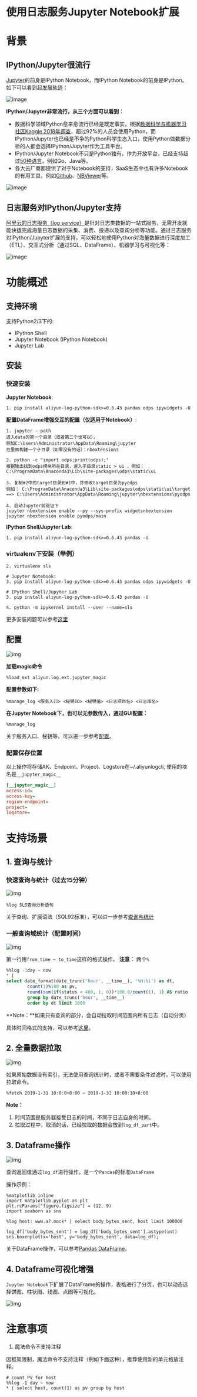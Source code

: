 # 使用日志服务Jupyter Notebook扩展

# 背景

## IPython/Jupyter很流行
[Jupyter](https://jupyter.org/)的前身是IPython Notebook，而IPython Notebook的前身是IPython。如下可以看到起[发展轨迹](https://en.wikipedia.org/wiki/Project_Jupyter)：

![image](https://yqfile.alicdn.com/11fbbd9dc6c2a4eb00ff0a5816eddfef79dc707b.png)

**IPython/Jupyter非常流行，从三个方面可以看到：**
* 数据科学领域Python愈来愈流行已经是既定事实，根据[数据科学与机器学习社区Kaggle 2018年调查](https://www.kaggle.com/erikbruin/r-vs-python-and-kmodes-clustering-2018-survey)，超过92%的人员会使用Python，而IPython/Jupyter也已经是不争的Python科学生态入口，使用Python做数据分析的人都会选择IPython/Jupyter作为工具平台。
* IPython/Jupyter Notebook不只是Python独有，作为开放平台，已经支持超过[50种语言](https://github.com/jupyter/jupyter/wiki/Jupyter-kernels)，例如Go、Java等。
* 各大云厂商都提供了对于Notebook的支持，SaaS生态中也有许多Notebook的有用工具，例如[Github](https://help.github.com/articles/working-with-jupyter-notebook-files-on-github/)、[NBViewer](https://nbviewer.jupyter.org/)等。

![image](https://yqfile.alicdn.com/6db3b31310ba33485a71818edb2f4e69a1dafc86.png)

## 日志服务对IPython/Jupyter支持
[阿里云的日志服务（log service）](https://www.aliyun.com/product/sls/)是针对日志类数据的一站式服务，无需开发就能快捷完成海量日志数据的采集、消费、投递以及查询分析等功能。通过日志服务对IPython/Jupyter扩展的支持，可以轻松地使用Python对海量数据进行深度加工（ETL）、交互式分析（通过SQL、DataFrame）、机器学习与可视化等：

![image](https://yqfile.alicdn.com/05e16380e08b9444c565e720f6d7c61e66737b93.png)

# 功能概述

## 支持环境

支持Python2/3下的:

- IPython Shell
- Jupyter Notebook (IPython Notebook)
- Jupyter Lab


## 安装
### 快速安装

**Jupyter Notebook**:

```shell
1. pip install aliyun-log-python-sdk>=0.6.43 pandas odps ipywidgets -U
```


**配置DataFrame增强交互的配置（仅适用于Notebook）**:
```shell
1. jupyter --path
进入data的第一个目录（或者第二个也可以），
例如C:\Users\Administrator\AppData\Roaming\jupyter
在里面构建一个子目录（如果没有的话）：nbextensions

2. python -c "import odps;print(odps);"
根据输出找到odps模块所在目录，进入子目录static > ui ，例如：C:\ProgramData\Anaconda3\Lib\site-packages\odps\static\ui

3. 复制#2中的target目录到#1中，并修改target目录为pyodps
例如： C:\ProgramData\Anaconda3\Lib\site-packages\odps\static\ui\target ==> C:\Users\Administrator\AppData\Roaming\jupyter\nbextensions\pyodps

4. 启动Jupyter前验证下
jupyter nbextension enable --py --sys-prefix widgetsnbextension
jupyter nbextension enable pyodps/main
```


**IPython Shell/Jupyter Lab**:

```shell
1. pip install aliyun-log-python-sdk>=0.6.43 pandas -U
```


### virtualenv下安装（举例）
```shell
2. virtualenv sls

# Jupyter Notebook:
3. pip install aliyun-log-python-sdk>=0.6.43 pandas odps ipywidgets -U

# IPython Shell/Jupyter Lab
3. pip install aliyun-log-python-sdk>=0.6.43 pandas -U

4. python -m ipykernel install --user --name=sls
```

更多安装问题可以参考[这里](https://github.com/aliyun/aliyun-log-python-sdk/blob/master/README_CN.md#%E5%AE%89%E8%A3%85)

## 配置

![img](https://img.alicdn.com/tfs/TB17rWWF4TpK1RjSZFMXXbG_VXa-494-376.gif)

**加载magic命令**
```
%load_ext aliyun.log.ext.jupyter_magic
```

**配置参数如下:**
```
%manage_log <服务入口> <秘钥ID> <秘钥值> <日志项目名> <日志库名>
```

**在Jupyter Notebook下，也可以无参数传入，通过GUI配置：**
```
%manage_log
```

关于服务入口、秘钥等，可以进一步参考[配置](https://help.aliyun.com/document_detail/29064.html)。


### 配置保存位置

以上操作将存储AK、Endpoint、Project、Logstore在~/.aliyunlogcli, 使用的块名是`__jupyter_magic__`

```ini
[__jupyter_magic__]
access-id=
access-key=
region-endpoint=
project=
logstore=
```

# 支持场景


## 1. 查询与统计

### 快速查询与统计（过去15分钟）

![img](https://img.alicdn.com/tfs/TB1hyaUF9zqK1RjSZFHXXb3CpXa-932-568.gif)

```
%log SLS查询分析语句
```

关于查询、扩展语法（SQL92标准），可以进一步参考[查询与统计](https://help.aliyun.com/document_detail/43772.html)

### 一般查询域统计（配置时间）

![img](https://img.alicdn.com/tfs/TB1o4WRF9zqK1RjSZPxXXc4tVXa-562-634.gif)


第一行用`from_time ~ to_time`这样的格式操作。
**注意：** 两个`%`

```sql
%%log -1day ~ now
* |
select date_format(date_trunc('hour', __time__), '%H:%i') as dt,
        count(1)%100 as pv,
        round(sum(if(status < 400, 1, 0))*100.0/count(1), 1) AS ratio
        group by date_trunc('hour', __time__)
        order by dt limit 1000

```

**Note：**如果只有查询的部分，会自动拉取时间范围内所有日志（自动分页）

具体时间格式的支持，可以参考[这里](https://yq.aliyun.com/articles/621213)。

## 2. 全量数据拉取

![img](https://img.alicdn.com/tfs/TB1RXOVF3HqK1RjSZFgXXa7JXXa-466-514.gif)

如果原始数据没有索引，无法使用查询统计时，或者不需要条件过滤时，可以使用拉取命令。

```shell
%fetch 2019-1-31 10:0:0+8:00 ~ 2019-1-31 10:00:10+8:00
```

**Note：**

1. 时间范围是服务器接受日志的时间，不同于日志自身的时间。
2. 拉取过程中，取消的话，已经拉取的数据会放到`log_df_part`中。

## 3. Dataframe操作

![img](https://img.alicdn.com/tfs/TB11mO7F4jaK1RjSZFAXXbdLFXa-740-550.gif)


查询返回值通过`log_df`进行操作。是一个`Pandas`的标准`DataFrame`

操作示例：
```sell
%matplotlib inline
import matplotlib.pyplot as plt
plt.rcParams["figure.figsize"] = (12, 9)
import seaborn as sns

%log host: www.a?.mock* | select body_bytes_sent, host limit 100000

log_df['body_bytes_sent'] = log_df['body_bytes_sent'].astype(int)
sns.boxenplot(x='host', y='body_bytes_sent', data=log_df);
```

关于DataFrame操作，可以参考[Pandas DataFrame](https://pandas.pydata.org/pandas-docs/stable/reference/frame.html)。

## 4. Dataframe可视化增强
`Jupyter Notebook`下扩展了DataFrame的操作，表格进行了分页，也可以动态选择饼图、柱状图、线图、点图等可视化。

![img](https://img.alicdn.com/tfs/TB1hyaUF9zqK1RjSZFHXXb3CpXa-932-568.gif)

# 注意事项

1. 魔法命令不支持注释

因框架限制，魔法命令不支持注释（例如下面这种），推荐使用新的单元格放注释。

```
# count PV for host
%%log -1 day ~ now
* | select host, count(1) as pv group by host
```
